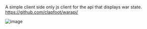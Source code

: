 A simple client side only js client for the api that displays war state.
https://github.com/clapfoot/warapi/

![image](https://github.com/user-attachments/assets/36b112fc-2054-4636-a050-fcfcbaaca0ea)
